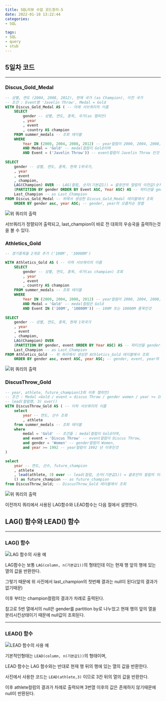 ```yaml
---
title: SQL리뷰 수업 코드정리-5  
date: 2022-01-18 13:22:44  
categories:   
- SQL 

tags:
- SQL
- query
- stub
---
```


## 5일차 코드

---

### Discus_Gold_Medal

```sql
-- 성별, 연도 (2004, 2008, 2012), 현재 국가 (as Champion), 이전 국가
-- 조건 : Event명 'Javelin Throw', Medal = Gold
WITH Discus_Gold_Medal AS ( -- 아래 서브쿼리의 이름
	SELECT
		gender -- 성별, 연도, 종목, 국가(as 챔피언)
		, year
		, event
		, country AS champion
	FROM summer_medals -- 조회 테이블
	WHERE
		Year IN (2000, 2004, 2008, 2012) -- year컬럼이 2000, 2004, 2008, 2012 중에 하나이며
		AND Medal = 'Gold' -- medal컬럼이 Gold이며
		AND Event = ('Javelin Throw')) -- event컬럼이 Javelin Throw 인것
		
SELECT
	gender -- 성별, 연도, 종목, 현재 1위국가,
	, year
	, event
	, champion,
	LAG(Champion) OVER -- LAG(컬럼, 숫자(기본값1)) = 괄호안의 컬럼의 이전값(숫자만큼)을 건너뛰고 가져와 컬럼을 새로 만듦,
	(PARTITION BY gender ORDER BY Event ASC, Year ASC) AS -- 파티션을 gender로 분류, event와 year의 오름차순 정렬
	Last_Champion -- as Last_Champion
FROM Discus_Gold_Medal -- 위에서 생성한 Discus_Gold_Medal 테이블에서 조회
	ORDER BY gender asc, year ASC; -- gender, year의 오름차순 정렬
```

![위 쿼리의 출력](/images/sqlreview-5/Untitled.png)

서브쿼리가 정렬되어 출력되고, last_champion이 바로 전 대회의 우승국을 출력하는것을 볼 수 있다. 

### Athletics_Gold

```sql
-- 경기종목을 2개로 추가 ('100M', '10000M')

WITH Athletics_Gold AS ( -- 이하 서브쿼리의 이름
	SELECT
		gender -- 성별, 연도, 종목, 국가(as champion) 조회
		, year
		, event
		, country AS champion
	FROM summer_medals -- 조회 테이블
	WHERE
		Year IN (2000, 2004, 2008, 2012) -- year컬럼이 2000, 2004, 2008, 2012 중에 하나이며
		AND Medal = 'Gold' -- medal컬럼은 Gold
		AND Event IN ('100M', '10000M')) -- 100M 또는 10000M 종목인것
		
SELECT
	gender -- 성별, 연도, 종목, 현재 1위국가
	, year
	, event
	, champion,
	LAG(Champion) OVER
	(PARTITION BY gender, event ORDER BY Year ASC) AS -- 파티션을 gender와 event로 분류하고 year의 오름차순으로 정렬
	Last_Champion -- as Last_Champion
FROM Athletics_Gold -- 위 쿼리에서 생성한 Athletics_Gold 테이블에서 조회
	ORDER BY gender asc, event ASC, year ASC; -- gender, event, year의 순서대로 오름차순 정렬
```

![위 쿼리의 출력](/images/sqlreview-5/Untitled%201.png)

### DiscusThrow_Gold

```sql
-- year, athlete, future_champion(3회 이후 챔피언)
-- 조건 : Medal =Gold / event = discus Throw / gender women / year >= 1992
-- lead(컬럼명, 3) over()
WITH DiscusThrow_Gold AS ( -- 이하 서브쿼리의 이름
	select
		year -- 연도, 선수 조회
		, athlete
	from summer_medals -- 조회 테이블
	where 
		medal = 'Gold' -- 조건들 : medal컬럼이 Gold이며,
		and event = 'Discus Throw' -- event컬럼이 Discus Throw,
		and gender = 'Women' -- gender컬럼이 Women,
		and year >= 1992 -- year컬럼이 1992 년 이후인것
)

select
	year -- 연도, 선수, future_champion
	, athlete
	, lead(athlete, 3) over -- lead(컬럼, 숫자(기본값1)) = 괄호안의 컬럼의 이후값(숫자만큼)을 건너뛰고 가져와 컬럼을 새로 만듦
	() as future_champion -- as future_champion
from DiscusThrow_Gold; -- DiscusThrow_Gold 테이블에서 조회
```

![위 쿼리의 출력](/images/sqlreview-5/Untitled%202.png)

이전까지 쿼리에서 사용된 LAG함수와 LEAD함수는 다음 절에서 설명한다.

## LAG() 함수와 LEAD() 함수

---

### LAG() 함수

![LAG 함수의 사용 예](/images/sqlreview-5/Untitled%203.png)

LAG함수는 보통 `LAG(column, n(기본값1))`의 형태인데 이는 현재 행 앞의 행에 있는 열의 값을 반환한다.

그렇기 때문에 위 사진에서 last_champion의 첫번째 결과는 null이 된다(앞의 결과가 없기때문)

이후 부터는 champion컬럼의 결과가 차례로 출력된다.

참고로 5번 열에서의 null은 gender를 partition by로 나누었고 현재 행의 앞의 열을 분리시킨상태이기 때문에 null값이 조회된다.

---

### LEAD() 함수

![LEAD 함수의 사용 예](/images/sqlreview-5/Untitled%204.png)

기본적인형태는 `LEAD(column, n(기본값1))`의 형태이며,

LEAD 함수는 LAG 함수와는 반대로 현재 행 뒤의 행에 있는 열의 값을 반환한다.

사진에서 사용한 코드는 `LEAD(athlete,3)` 이므로 3칸 뒤의 열의 값을 반환한다.

이후 athlete컬럼의 결과가 차례로 출력되며 3번열 이후의 값은 존재하지 않기때문에 null이 반환된다.